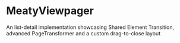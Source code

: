 # MeatyViewpager
An list-detail implementation showcasing Shared Element Transition, advanced PageTransformer and a custom drag-to-close layout
